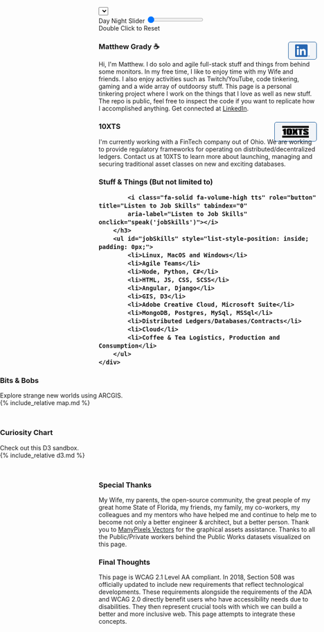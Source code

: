 <link rel="apple-touch-icon" sizes="180x180" href="assets/apple-touch-icon.png">
<link rel="icon" type="image/png" sizes="32x32" href="assets/favicon-32x32.png">
<link rel="icon" type="image/png" sizes="16x16" href="assets/favicon-16x16.png">
<link rel="manifest" href="/site.webmanifest">
<link href="https://cdn.jsdelivr.net/npm/bootstrap@5.2.0/dist/css/bootstrap.min.css" rel="stylesheet" integrity="sha384-gH2yIJqKdNHPEq0n4Mqa/HGKIhSkIHeL5AyhkYV8i59U5AR6csBvApHHNl/vI1Bx" crossorigin="anonymous">
<!-- JavaScript Bundle with Popper -->
<script src="https://cdn.jsdelivr.net/npm/bootstrap@5.2.0/dist/js/bootstrap.bundle.min.js" integrity="sha384-A3rJD856KowSb7dwlZdYEkO39Gagi7vIsF0jrRAoQmDKKtQBHUuLZ9AsSv4jD4Xa" crossorigin="anonymous"></script>
<link rel="stylesheet" href="https://cdnjs.cloudflare.com/ajax/libs/animate.css/4.1.1/animate.min.css" />
<link rel="stylesheet" href="https://cdnjs.cloudflare.com/ajax/libs/font-awesome/6.0.0-beta2/css/all.min.css"
    type="text/css">
<link rel="stylesheet" href="./css/main.css">
<script src="https://cdnjs.cloudflare.com/ajax/libs/jquery/3.6.0/jquery.min.js" integrity="sha512-894YE6QWD5I59HgZOGReFYm4dnWc1Qt5NtvYSaNcOP+u1T9qYdvdihz0PPSiiqn/+/3e7Jo4EaG7TubfWGUrMQ==" crossorigin="anonymous" referrerpolicy="no-referrer"></script>

<!-- Localization SECTION <3 -->
<div id="localization" class="localization">
    <select onchange="changeLocalization(this)" id="localization-select" class="form-select " aria-label="Select Language" title="Select Language" tabindex="0">

    </select>
    <select onchange="changeTheme(this)" id="theme-select" class="form-select " aria-label="Select Theme" title="Select Theme" tabindex="0">
        <option value="default">Default</option>
        <option value="upsideDown">The Upside Down</option>
    </select>
</div>

<script type="module">
    import { get_localization } from './assets/localization.js';

    // Set Localization Object to Window
    window.localization = get_localization();

    function sleep(ms) {
        return new Promise(resolve => setTimeout(resolve, ms));
    }

    $(document).ready(function(){

        const select = document.getElementById('localization-select');

        window.localization.options.forEach((option) => {
            Object.keys(option).forEach((key) => {
                const opt = document.createElement('option');
                    opt.value = key;
                    opt.innerHTML = option[key];
                select.appendChild(opt);
            });
        });

    });

</script>
<script>
    function changeLocalization(locale) {
        const localization = window.localization;
        Object.keys(localization[locale.value]).forEach((key) => {
            const element = document.getElementById(key);
            element.innerHTML = localization[locale.value][key];
            window.voice_lang = localization[locale.value]['voice_lang'];
            window.voice_number = localization[locale.value]['voice_number'];
        });
    }
</script>

<!-- End Localization -->

<!-- ACCESIBILITY SECTION <3 -->
<script>
    function sleep(ms) {
        return new Promise(resolve => setTimeout(resolve, ms));
    }

    // Init Accessibility if available
    if ('speechSynthesis' in window) {
        const speakData = new SpeechSynthesisUtterance();
        window.speechSynthesis.onvoiceschanged = async function() {
            const voices = window.speechSynthesis.getVoices();
            const elements = document.getElementsByClassName('tts');
            window.voice_lang = 'en-US';
            Array.from(elements).forEach((element) => element.style.opacity = 1 );
            window.speak = async function (text) {
                speechSynthesis.cancel();
                const element_speech = document.getElementById(text).innerText;

                // create a SpeechSynthesisUtterance to configure the how text to be spoken
                const speakData = new SpeechSynthesisUtterance();

                speakData.volume = 1; // From 0 to 1
                speakData.rate = 1; // From 0.1 to 10
                speakData.pitch = 1; // From 0 to 2
                speakData.text = element_speech;
                speakData.lang = window.voice_lang;
                speakData.voice = voices[window.voice_number];

                // something to fix long strings from breaking
                let myTimeout;

                function myTimer() {
                    window.speechSynthesis.pause();
                    window.speechSynthesis.resume();
                    myTimeout = setTimeout(myTimer, 10000);
                }

                window.speechSynthesis.cancel();
                myTimeout = setTimeout(myTimer, 10000);

                speakData.onend = function() { clearTimeout(myTimeout); }
                window.speechSynthesis.speak(speakData);

            }
        };
        // TODO TTS Options only load if speechSynthesis available
    } else {
        console.log(' Text-to-speech not supported. ');
    }



</script>
<!-- End Accessibility -->

<div id="headerControls" class="headerControls tooltip" ondblclick="resetTimeControl()">
    <div class="button sun"><i class="fas fa-sun" role="presentation"></i></div>
    <label for="dayNightSlider" class="hide-element">
        Day Night Slider
    </label>
    <input type="range" id="dayNightSlider" name="dayNightSlider" oninput="changeTimeOfDay(this.value)"
        onchange="changeTimeOfDay(this.value)" min="1" max="100" value="0">
    <div class="button moon"><i class="fas fa-moon" role="presentation"></i></div>
    <span id="double-click" class="tooltiptext tooltip-bottom hidden">Double Click to Reset</span>
</div>

<script>
    document.documentElement.style
        .setProperty('overflow', 'hidden auto');
    document.documentElement.id = 'deep';

    let overrideTimeOfDay = false;
    function changeTimeOfDay(value) {
        document.getElementById('double-click').classList.remove('hidden');
        overrideTimeOfDay = true;
        document.documentElement.style
            .setProperty('--timeOfDayOpacity', value / 100);

    }

    // Ticker Display (displaying time)
    let ticker = 0;
    let direction = 'ascending';

    window.setInterval(function () {
        if (!overrideTimeOfDay) {
            if (direction == 'ascending') ticker++;
            else ticker--;
            if (ticker == 0) direction = 'ascending';
            if (ticker == 100) direction = 'descending';
            document.documentElement.style
                .setProperty('--timeOfDayOpacity', ticker / 100);
            document.getElementById('dayNightSlider').value = ticker;
        }
    }, 1000);

    function resetTimeControl() {
        document.getElementById('double-click').classList.add('hidden');
        ticker = 0;
        document.documentElement.style
            .setProperty('--timeOfDayOpacity', 0);
        document.getElementById('dayNightSlider').value = 0;
        overrideTimeOfDay = false;
    }
</script>

<div class="row" id="first-row">
    <div class="row-logo" style="background-image:url('assets/Watermelon_Monochromatic.svg');"></div>
    <div class="row-item">
        <h3 style="position: relative;">Matthew Grady ☕
            <i class="fa-solid fa-volume-high tts" role="button" title="Introduction text-to-speech." tabindex="0"
                aria-label="Introduction text-to-speech." onclick="speak('about')"></i>
            <a style="position: absolute; right: 0px;" href="https://linkedin.com/in/matthew-grady-orlando">
                <img class="hover-friends"
                    src="assets/LI-In-Bug.png" alt="Linked In Hyperlink Image" style="
                    float: right; max-width: 66px;
                    padding: 5px 15px;
                    border: 1px solid #155799;
                    background: rgba(21, 87, 153, .05);
                    border-radius: 5px; max-height: 29.06px;">
            </a>
        </h3>
        <div id="about"> Hi, I'm Matthew. I do solo and agile full-stack stuff and things from behind some monitors. In my free time, I like to enjoy time with my Wife and friends. I also enjoy activities such as Twitch/YouTube, code tinkering,
        gaming and a wide array of outdoorsy stuff. This page is a personal tinkering project where I work on the things that I love as well as new stuff. The repo is public, feel free to inspect the code if you want to replicate how I accomplished anything. Get connected at <a
            href="https://linkedin.com/in/matthew-grady-orlando">LinkedIn</a>.</div>
    </div>
</div>
<script>

    const header = document.getElementsByTagName("header");
    window.onwheel = function (event) {
        headerScrollFunction(event)
    };

    const starCont = document.createElement('div');
    for (let i = 0; i < 200; i++) {
        const particle = document.createElement('div');
        particle.classList.add('particle');
        header[0].appendChild(particle);
        const star = document.createElement('div');
        star.classList.add('star');
        starCont.appendChild(star);
    }
    header[0].appendChild(starCont);
    async function headerScrollFunction(event) {
        const headerControls = document.getElementById('headerControls');
        if (document.documentElement.scrollTop > 10 && document.documentElement.scrollTop < 200 && event.deltaY > 0) {
            headerControls.classList.remove('controlsExpanded');
            headerControls.classList.add('controlsCollapsed');
            header[0].classList.remove('expand');
            header[0].classList.add('collapse');
            $("#first-row").animate({ scrollTop: 0 }, "fast");
            document.getElementById('localization').style.top = '44px';
        } else if (document.documentElement.scrollTop === 0 && event.deltaY < 0) {
            headerControls.classList.remove('controlsCollapsed');
            headerControls.classList.add('controlsExpanded');
            header[0].classList.remove('collapse');
            header[0].classList.add('expand');
            document.getElementById('skip-to-content').scrollIntoView({
                behavior: 'smooth'
            });
            document.getElementById('localization').style.top = '334px';
        }
    }
</script>

<div class="parachute">
    <div class="parachute__img"></div>
</div>

<div class="plane">

</div>

<div class="row">
    <div class="row-logo" style="background-image:url('assets/Statue of liberty_Monochromatic.svg');"></div>
    <div class="row-item">
        <h3 style="position: relative;">10XTS
            <i class="fa-solid fa-volume-high tts" role="button" title="Employment information text-to-speech." tabindex="0"
            aria-label="Employment information text-to-speech." onclick="speak('employment')"></i>
            <a style="position: absolute; right: 0px;" href="mailto: info@10xts.com">
                <img src="assets/10xts.png" alt="Mail to 10XTS Hyperlink Image" style=" float: right; max-width: 66px;
    padding: 5px 15px;
    border: 1px solid #155799;
    background: rgba(21, 87, 153, .05);
    border-radius: 5px;">
            </a>
        </h3>
        <div id="employment">
            I'm currently working with a FinTech company out of Ohio. We are working to provide
            regulatory frameworks for operating on distributed/decentralized ledgers. Contact us at 10XTS to learn more about
            launching, managing and securing traditional asset classes on new and exciting databases.
        </div>
    </div>
</div>

<div class="row">
    <div class="row-logo" style="background-image:url('assets/Data Arranging_Monochromatic.svg');"></div>
    <div class="row-item">
        <h3>Stuff & Things (But not limited to)

            <i class="fa-solid fa-volume-high tts" role="button" title="Listen to Job Skills" tabindex="0"
            aria-label="Listen to Job Skills" onclick="speak('jobSkills')"></i>
        </h3>
        <ul id="jobSkills" style="list-style-position: inside; padding: 0px;">
            <li>Linux, MacOS and Windows</li>
            <li>Agile Teams</li>
            <li>Node, Python, C#</li>
            <li>HTML, JS, CSS, SCSS</li>
            <li>Angular, Django</li>
            <li>GIS, D3</li>
            <li>Adobe Creative Cloud, Microsoft Suite</li>
            <li>MongoDB, Postgres, MySql, MSSql</li>
            <li>Distributed Ledgers/Databases/Contracts</li>
            <li>Cloud</li>
            <li>Coffee & Tea Logistics, Production and Consumption</li>
        </ul>
    </div>
</div>

<div class="row wide-stuffs" style="width: 100vw; z-index: 0; position: relative;
    margin: 0px;
    margin-left: calc(50% - 50vw);
    margin-bottom: 50px; flex-wrap: wrap;">
    <div class="row-logo" style="background-image:url('assets/America_Monochromatic.svg');"></div>
    <div class="row-item flex-grow">
        <h3>Bits & Bobs
            <i class="fa-solid fa-volume-high tts" role="button" title="ARCGIS mapping text-to-speech." tabindex="0"
            aria-label="ARCGIS mapping text-to-speech." onclick="speak('bobs')"></i>
        </h3>
        <div id="bobs">
            Explore strange new worlds using ARCGIS.
        </div>
    </div>
    {% include_relative map.md %}
</div>

<div class="row wide-stuffs" style="width: 100vw;
    z-index: 0;
    position: relative;
    margin: 0px;
    margin-left: calc(50% - 50vw);
    margin-bottom: 50px;
    flex-wrap: wrap;">
    <div class="row-logo" style="background-image:url('assets/Spotlight _Monochromatic.svg');"></div>
    <div class="row-item" style="flex: 1;">
        <h3>Curiosity Chart
            <i class="fa-solid fa-volume-high tts" role="button" title="D3 charting text-to-speech." tabindex="0"
            aria-label="D3 charting text-to-speech." onclick="speak('d3')"></i>
        </h3>
        <div id="d3">
            Check out this D3 sandbox.
        </div>
    </div>
    {% include_relative d3.md %}
</div>

<div class="row">
    <div class="row-logo" style="background-image:url('assets/Brainstorming session _Monochromatic.svg');"></div>
    <div class="row-item">
        <h3>Special Thanks
            <i class="fa-solid fa-volume-high tts" role="button" title="Special thanks text-to-speech." tabindex="0"
            aria-label="Special thanks text-to-speech." onclick="speak('special')"></i>
        </h3>
        <div id="special">
            My Wife, my parents, the open-source community, the great people of my great home State of Florida, my friends, my family, my
            co-workers, my colleagues and my mentors who have helped me and continue to help me to become not only a better
            engineer & architect, but a better person. Thank you to <a
            href="https://www.manypixels.co/gallery">ManyPixels Vectors</a> for the graphical assets assistance. Thanks to all the Public/Private workers behind the Public Works datasets visualized on this page.
        </div>
    </div>
</div>
<div class="row">
    <div class="row-logo" style="background-image:url('assets/Web Developer_Monochromatic.svg');"></div>
    <div class="row-item">
        <h3>Final Thoughts
            <i class="fa-solid fa-volume-high tts" role="button" title="Accessibility text-to-speech." tabindex="0"
            aria-label="Accessibility text-to-speech." onclick="speak('accessibility')"></i>
        </h3>
        <div id="accessibility">
            This page is WCAG 2.1 Level AA compliant. In 2018, Section 508 was officially updated to include new requirements that reflect technological developments. These requirements alongside the requirements of the ADA and WCAG 2.0 directly benefit users who have accessibility needs due to disabilities. They then represent crucial tools with which we can build a better and more inclusive web. This page attempts to integrate these concepts.
        </div>
    </div>
</div>

<script>

</script>

<div class="row wide-stuffs footer-stuffs stars" style="position: absolute;
    left: 0px;
    right: 0px;
    margin: 0px;
    margin-left: calc(50% - 50vw);">
	<div class="particle animated"></div>
	<div class="particle animated"></div>
	<div class="particle animated"></div>
	<div class="particle animated"></div>
	<div class="particle animated"></div>
	<div class="particle animated"></div>
	<div class="particle animated"></div>
	<div class="particle animated"></div>
	<div class="particle animated"></div>
	<div class="particle animated"></div>
	<div class="particle animated"></div>
	<div class="particle animated"></div>
	<div class="particle animated"></div>
	<div class="particle animated"></div>
	<div class="particle animated"></div>
	<div class="particle animated"></div>
	<div class="particle animated"></div>
	<div class="particle animated"></div>
	<div class="particle animated"></div>
	<div class="particle animated"></div>
	<div class="particle animated"></div>
	<div class="particle animated"></div>
	<div class="particle animated"></div>
	<div class="particle animated"></div>
	<div class="particle animated"></div>
	<div class="particle animated"></div>
	<div class="particle animated"></div>
	<div class="particle animated"></div>
	<div class="particle animated"></div>
	<div class="particle animated"></div>
	<div class="particle animated"></div>
	<div class="particle animated"></div>
	<div class="particle animated"></div>
	<div class="particle animated"></div>
	<div class="particle animated"></div>
	<div class="particle animated"></div>
	<div class="particle animated"></div>
	<div class="particle animated"></div>
	<div class="particle animated"></div>
	<div class="particle animated"></div>
	<div class="particle animated"></div>
	<div class="particle animated"></div>
	<div class="particle animated"></div>
	<div class="particle animated"></div>
	<div class="particle animated"></div>
	<div class="particle animated"></div>
	<div class="particle animated"></div>
	<div class="particle animated"></div>
	<div class="particle animated"></div>
	<div class="particle animated"></div>
	<div class="particle animated"></div>
	<div class="particle animated"></div>
	<div class="particle animated"></div>
	<div class="particle animated"></div>
	<div class="particle animated"></div>
	<div class="particle animated"></div>
	<div class="particle animated"></div>
	<div class="particle animated"></div>
	<div class="particle animated"></div>
	<div class="particle animated"></div>
	<div class="particle animated"></div>
	<div class="particle animated"></div>
	<div class="particle animated"></div>
	<div class="particle animated"></div>
	<div class="particle animated"></div>
	<div class="particle animated"></div>
	<div class="particle animated"></div>
	<div class="particle animated"></div>
	<div class="particle animated"></div>
	<div class="particle animated"></div>
	<div class="particle animated"></div>
	<div class="particle animated"></div>
	<div class="particle animated"></div>
	<div class="particle animated"></div>
	<div class="particle animated"></div>
	<div class="particle animated"></div>
	<div class="particle animated"></div>
	<div class="particle animated"></div>
	<div class="particle animated"></div>
	<div class="particle animated"></div>
	<div class="particle animated"></div>
	<div class="particle animated"></div>
	<div class="particle animated"></div>
	<div class="particle animated"></div>
	<div class="particle animated"></div>
	<div class="particle animated"></div>
	<div class="particle animated"></div>
	<div class="particle animated"></div>
	<div class="particle animated"></div>
	<div class="particle animated"></div>
	<div class="particle animated"></div>
	<div class="particle animated"></div>
	<div class="particle animated"></div>
	<div class="particle animated"></div>
	<div class="particle animated"></div>
	<div class="particle animated"></div>
	<div class="particle animated"></div>
	<div class="particle animated"></div>
	<div class="particle animated"></div>
	<div class="particle animated"></div>
	<div class="particle animated"></div>
	<div class="particle animated"></div>
	<div class="particle animated"></div>
	<div class="particle animated"></div>
	<div class="particle animated"></div>
	<div class="particle animated"></div>
	<div class="particle animated"></div>
    <div class="particle animated"></div>
	<div class="particle animated"></div>
	<div class="particle animated"></div>
	<div class="particle animated"></div>
	<div class="particle animated"></div>
	<div class="particle animated"></div>
	<div class="particle animated"></div>
	<div class="particle animated"></div>
	<div class="particle animated"></div>
	<div class="particle animated"></div>
	<div class="particle animated"></div>
	<div class="particle animated"></div>
	<div class="particle animated"></div>
	<div class="particle animated"></div>
	<div class="particle animated"></div>
	<div class="particle animated"></div>
	<div class="particle animated"></div>
	<div class="particle animated"></div>
	<div class="particle animated"></div>
	<div class="particle animated"></div>
	<div class="particle animated"></div>
	<div class="particle animated"></div>
	<div class="particle animated"></div>
	<div class="particle animated"></div>
	<div class="particle animated"></div>
	<div class="particle animated"></div>
	<div class="particle animated"></div>
	<div class="particle animated"></div>
	<div class="particle animated"></div>
	<div class="particle animated"></div>
	<div class="particle animated"></div>
	<div class="particle animated"></div>
	<div class="particle animated"></div>
	<div class="particle animated"></div>
	<div class="particle animated"></div>
	<div class="particle animated"></div>
	<div class="particle animated"></div>
	<div class="particle animated"></div>
	<div class="particle animated"></div>
	<div class="particle animated"></div>
	<div class="particle animated"></div>
	<div class="particle animated"></div>
	<div class="particle animated"></div>
	<div class="particle animated"></div>
	<div class="particle animated"></div>
	<div class="particle animated"></div>
	<div class="particle animated"></div>
	<div class="particle animated"></div>
	<div class="particle animated"></div>
	<div class="particle animated"></div>
	<div class="particle animated"></div>
	<div class="particle animated"></div>
	<div class="particle animated"></div>
	<div class="particle animated"></div>
	<div class="particle animated"></div>
	<div class="particle animated"></div>
	<div class="particle animated"></div>
	<div class="particle animated"></div>
	<div class="particle animated"></div>
	<div class="particle animated"></div>
	<div class="particle animated"></div>
	<div class="particle animated"></div>
	<div class="particle animated"></div>
	<div class="particle animated"></div>
	<div class="particle animated"></div>
	<div class="particle animated"></div>
	<div class="particle animated"></div>
	<div class="particle animated"></div>
	<div class="particle animated"></div>
	<div class="particle animated"></div>
	<div class="particle animated"></div>
	<div class="particle animated"></div>
	<div class="particle animated"></div>
	<div class="particle animated"></div>
	<div class="particle animated"></div>
	<div class="particle animated"></div>
	<div class="particle animated"></div>
	<div class="particle animated"></div>
	<div class="particle animated"></div>
    <div>
        <div class="star animated"></div>
        <div class="star animated"></div>
        <div class="star animated"></div>
        <div class="star animated"></div>
        <div class="star animated"></div>
        <div class="star animated"></div>
        <div class="star animated"></div>
        <div class="star animated"></div>
        <div class="star animated"></div>
        <div class="star animated"></div>
        <div class="star animated"></div>
        <div class="star animated"></div>
        <div class="star animated"></div>
        <div class="star animated"></div>
        <div class="star animated"></div>
        <div class="star animated"></div>
        <div class="star animated"></div>
        <div class="star animated"></div>
        <div class="star animated"></div>
        <div class="star animated"></div>
        <div class="star animated"></div>
        <div class="star animated"></div>
        <div class="star animated"></div>
        <div class="star animated"></div>
        <div class="star animated"></div>
        <div class="star animated"></div>
        <div class="star animated"></div>
        <div class="star animated"></div>
        <div class="star animated"></div>
        <div class="star animated"></div>
        <div class="star animated"></div>
        <div class="star animated"></div>
        <div class="star animated"></div>
        <div class="star animated"></div>
        <div class="star animated"></div>
        <div class="star animated"></div>
        <div class="star animated"></div>
        <div class="star animated"></div>
        <div class="star animated"></div>
        <div class="star animated"></div>
        <div class="star animated"></div>
        <div class="star animated"></div>
        <div class="star animated"></div>
        <div class="star animated"></div>
        <div class="star animated"></div>
        <div class="star animated"></div>
        <div class="star animated"></div>
        <div class="star animated"></div>
        <div class="star animated"></div>
        <div class="star animated"></div>
        <div class="star animated"></div>
        <div class="star animated"></div>
        <div class="star animated"></div>
        <div class="star animated"></div>
        <div class="star animated"></div>
        <div class="star animated"></div>
        <div class="star animated"></div>
        <div class="star animated"></div>
        <div class="star animated"></div>
        <div class="star animated"></div>
        <div class="star animated"></div>
        <div class="star animated"></div>
        <div class="star animated"></div>
        <div class="star animated"></div>
        <div class="star animated"></div>
        <div class="star animated"></div>
        <div class="star animated"></div>
        <div class="star animated"></div>
        <div class="star animated"></div>
        <div class="star animated"></div>
        <div class="star animated"></div>
        <div class="star animated"></div>
        <div class="star animated"></div>
        <div class="star animated"></div>
        <div class="star animated"></div>
        <div class="star animated"></div>
        <div class="star animated"></div>
        <div class="star animated"></div>
        <div class="star animated"></div>
        <div class="star animated"></div>
        <div class="star animated"></div>
        <div class="star animated"></div>
        <div class="star animated"></div>
        <div class="star animated"></div>
        <div class="star animated"></div>
        <div class="star animated"></div>
        <div class="star animated"></div>
        <div class="star animated"></div>
        <div class="star animated"></div>
        <div class="star animated"></div>
        <div class="star animated"></div>
        <div class="star animated"></div>
        <div class="star animated"></div>
        <div class="star animated"></div>
        <div class="star animated"></div>
        <div class="star animated"></div>
        <div class="star animated"></div>
        <div class="star animated"></div>
        <div class="star animated"></div>
        <div class="star animated"></div>
        <div class="star animated"></div>
        <div class="star animated"></div>
        <div class="star animated"></div>
        <div class="star animated"></div>
        <div class="star animated"></div>
        <div class="star animated"></div>
        <div class="star animated"></div>
        <div class="star animated"></div>
        <div class="star animated"></div>
        <div class="star animated"></div>
        <div class="star animated"></div>
        <div class="star animated"></div>
        <div class="star animated"></div>
        <div class="star animated"></div>
        <div class="star animated"></div>
        <div class="star animated"></div>
        <div class="star animated"></div>
        <div class="star animated"></div>
        <div class="star animated"></div>
        <div class="star animated"></div>
        <div class="star animated"></div>
        <div class="star animated"></div>
        <div class="star animated"></div>
        <div class="star animated"></div>
        <div class="star animated"></div>
        <div class="star animated"></div>
        <div class="star animated"></div>
        <div class="star animated"></div>
        <div class="star animated"></div>
        <div class="star animated"></div>
        <div class="star animated"></div>
        <div class="star animated"></div>
        <div class="star animated"></div>
        <div class="star animated"></div>
        <div class="star animated"></div>
        <div class="star animated"></div>
        <div class="star animated"></div>
        <div class="star animated"></div>
        <div class="star animated"></div>
        <div class="star animated"></div>
        <div class="star animated"></div>
        <div class="star animated"></div>
        <div class="star animated"></div>
        <div class="star animated"></div>
        <div class="star animated"></div>
        <div class="star animated"></div>
        <div class="star animated"></div>
        <div class="star animated"></div>
        <div class="star animated"></div>
        <div class="star animated"></div>
        <div class="star animated"></div>
        <div class="star animated"></div>
        <div class="star animated"></div>
        <div class="star animated"></div>
        <div class="star animated"></div>
        <div class="star animated"></div>
        <div class="star animated"></div>
        <div class="star animated"></div>
        <div class="star animated"></div>
        <div class="star animated"></div>
        <div class="star animated"></div>
        <div class="star animated"></div>
        <div class="star animated"></div>
        <div class="star animated"></div>
        <div class="star animated"></div>
        <div class="star animated"></div>
        <div class="star animated"></div>
        <div class="star animated"></div>
        <div class="star animated"></div>
        <div class="star animated"></div>
        <div class="star animated"></div>
        <div class="star animated"></div>
        <div class="star animated"></div>
        <div class="star animated"></div>
        <div class="star animated"></div>
        <div class="star animated"></div>
        <div class="star animated"></div>
        <div class="star animated"></div>
        <div class="star animated"></div>
        <div class="star animated"></div>
        <div class="star animated"></div>
        <div class="star animated"></div>
        <div class="star animated"></div>
        <div class="star animated"></div>
        <div class="star animated"></div>
        <div class="star animated"></div>
        <div class="star animated"></div>
        <div class="star animated"></div>
        <div class="star animated"></div>
        <div class="star animated"></div>
        <div class="star animated"></div>
        <div class="star animated"></div>
        <div class="star animated"></div>
        <div class="star animated"></div>
        <div class="star animated"></div>
        <div class="star animated"></div>
        <div class="star animated"></div>
        <div class="star animated"></div>
        <div class="star animated"></div>
        <div class="star animated"></div>
        <div class="star animated"></div>
        <div class="star animated"></div>
        <div class="star animated"></div>
        <div class="star animated"></div>
        <div class="star animated"></div>
        <div class="star animated"></div>
        <div class="star animated"></div>
        <div class="star animated"></div>
        <div class="star animated"></div>
        <div class="star animated"></div>
        <div class="star animated"></div>
        <div class="star animated"></div>
        <div class="star animated"></div>
        <div class="star animated"></div>
        <div class="star animated"></div>
        <div class="star animated"></div>
        <div class="star animated"></div>
        <div class="star animated"></div>
        <div class="star animated"></div>
        <div class="star animated"></div>
        <div class="star animated"></div>
        <div class="star animated"></div>
        <div class="star animated"></div>
        <div class="star animated"></div>
        <div class="star animated"></div>
        <div class="star animated"></div>
        <div class="star animated"></div>
        <div class="star animated"></div>
        <div class="star animated"></div>
        <div class="star animated"></div>
        <div class="star animated"></div>
        <div class="star animated"></div>
        <div class="star animated"></div>
        <div class="star animated"></div>
        <div class="star animated"></div>
        <div class="star animated"></div>
        <div class="star animated"></div>
        <div class="star animated"></div>
        <div class="star animated"></div>
        <div class="star animated"></div>
        <div class="star animated"></div>
        <div class="star animated"></div>
        <div class="star animated"></div>
        <div class="star animated"></div>
        <div class="star animated"></div>
        <div class="star animated"></div>
        <div class="star animated"></div>
        <div class="star animated"></div>
        <div class="star animated"></div>
        <div class="star animated"></div>
        <div class="star animated"></div>
        <div class="star animated"></div>
        <div class="star animated"></div>
        <div class="star animated"></div>
        <div class="star animated"></div>
        <div class="star animated"></div>
        <div class="star animated"></div>
        <div class="star animated"></div>
        <div class="star animated"></div>
        <div class="star animated"></div>
        <div class="star animated"></div>
        <div class="star animated"></div>
        <div class="star animated"></div>
        <div class="star animated"></div>
        <div class="star animated"></div>
        <div class="star animated"></div>
        <div class="star animated"></div>
        <div class="star animated"></div>
        <div class="star animated"></div>
        <div class="star animated"></div>
        <div class="star animated"></div>
        <div class="star animated"></div>
        <div class="star animated"></div>
        <div class="star animated"></div>
        <div class="star animated"></div>
        <div class="star animated"></div>
        <div class="star animated"></div>
        <div class="star animated"></div>
        <div class="star animated"></div>
        <div class="star animated"></div>
        <div class="star animated"></div>
    </div>
    <div>
        <div class="cloud animated"></div>
        <div class="cloud animated"></div>
        <div class="cloud animated"></div>
        <div class="cloud animated"></div>
        <div class="cloud animated"></div>
        <div class="cloud animated"></div>
        <div class="cloud animated"></div>
        <div class="cloud animated"></div>
        <div class="cloud animated"></div>
        <div class="cloud animated"></div>
        <div class="cloud animated"></div>
        <div class="cloud animated"></div>
        <div class="cloud animated"></div>
        <div class="cloud animated"></div>
        <div class="cloud animated"></div>
        <div class="cloud animated"></div>
        <div class="cloud animated"></div>
        <div class="cloud animated"></div>
        <div class="cloud animated"></div>
        <div class="cloud animated"></div>
                <div class="cloud animated"></div>
        <div class="cloud animated"></div>
        <div class="cloud animated"></div>
        <div class="cloud animated"></div>
        <div class="cloud animated"></div>
        <div class="cloud animated"></div>
        <div class="cloud animated"></div>
        <div class="cloud animated"></div>
        <div class="cloud animated"></div>
        <div class="cloud animated"></div>
        <div class="cloud animated"></div>
        <div class="cloud animated"></div>
        <div class="cloud animated"></div>
        <div class="cloud animated"></div>
        <div class="cloud animated"></div>
        <div class="cloud animated"></div>
        <div class="cloud animated"></div>
        <div class="cloud animated"></div>
        <div class="cloud animated"></div>
        <div class="cloud animated"></div>
        <div class="cloud animated"></div>
        <div class="cloud animated"></div>
        <div class="cloud animated"></div>
        <div class="cloud animated"></div>
        <div class="cloud animated"></div>
        <div class="cloud animated"></div>
        <div class="cloud animated"></div>
        <div class="cloud animated"></div>
        <div class="cloud animated"></div>
        <div class="cloud animated"></div>
        <div class="cloud animated"></div>
        <div class="cloud animated"></div>
        <div class="cloud animated"></div>
        <div class="cloud animated"></div>
        <div class="cloud animated"></div>
        <div class="cloud animated"></div>
        <div class="cloud animated"></div>
        <div class="cloud animated"></div>
        <div class="cloud animated"></div>
        <svg width="0" height="0">
            <!-- Back Layer -->
            <filter id="filter-back">
            <feTurbulence type="fractalNoise" baseFrequency="0.012" numOctaves="4" />
            <feDisplacementMap  in="SourceGraphic" scale="170" />
            </filter>
            <!-- Middle Layer -->
            <filter id="filter-mid">
            <feTurbulence type="fractalNoise" baseFrequency="0.012" numOctaves="2" />
            <feDisplacementMap  in="SourceGraphic" scale="150" />
            </filter>
            <!-- Front Layer -->
            <filter id="filter-front">
            <feTurbulence type="fractalNoise" baseFrequency="0.012" numOctaves="2" />
            <feDisplacementMap  in="SourceGraphic" scale="100" />
            </filter>
        </svg>
    </div>
</div>

<div style="z-index:100; position: relative; top: 400px;">
    <div id="rocket" class="rocket" style="transform: scale(.3); bottom: 0px;">
        <div id="rocketBody" class="rocket-body">
            <div class="body"></div>
            <div class="fin fin-left"></div>
            <div class="fin fin-right"></div>
            <div class="window"></div>
        </div>
        <div style="height: 60px;" id="flame">
            <div class="red flame"></div>
            <div class="orange flame"></div>
            <div class="yellow flame"></div>
            <div class="white flame"></div>
            <div class="blue circle"></div>
            <div class="black circle"></div>
        </div>
    </div>
</div>
<script>
    function sleep(ms) {
        return new Promise(resolve => setTimeout(resolve, ms));
    }

    const generateThrust = async function (direction = 1, pause = false, multiplier = 1) {
        const scrollHeight = document.getElementById('content').scrollHeight;
        const rocket = document.getElementById('rocket');
        let bottom = parseFloat(rocket.style.bottom);

        const flame = document.getElementById('flame');
        const rocketBody = document.getElementById('rocketBody');
        const scale = .3;
        const scaleFactor = scale + (bottom / (scrollHeight * 100));
        const transformAmount = scaleFactor;

        rocket.style.transform = `scale(${transformAmount}) rotate(${transformAmount / 100}turn)`;
        rocket.style.right = `-${multiplier / 100}px`;

        const thrustRange = [1, 3];
        const thrust = (thrustRange[0] + thrustRange[1]) / 2;
        const increment = thrust / scrollHeight;

        await sleep(1);
        if (direction === 1) {
            multiplier -= 5;
            let incrementFallen = (increment * multiplier);
            if (incrementFallen < 1) incrementFallen = 1;
            bottom = bottom - incrementFallen;

            rocket.style.bottom = bottom + 'px';
            if (bottom <= 0) {
                flame.classList.remove('container');
                rocketBody.classList.remove('rocketBounce');
                await sleep(15000);
            } else {
                generateThrust(1, false, multiplier);
            }
        } else {
            multiplier += 5;
            rocketBody.classList.add('rocketBounce');
            flame.classList.add('container');
            if (pause) await sleep(20000);
            bottom = bottom + (increment * multiplier);
            rocket.style.bottom = bottom + 'px';
            if (bottom >= (scrollHeight * 2)) {
                const startingMultiplier = scrollHeight * 3;
                generateThrust(1, false, startingMultiplier);
            } else {
                generateThrust(0, false, multiplier);
            }
        }
    };

    generateThrust(0);
</script>

<script>
    $(document).ready(function(){
        $(this).scrollTop(0);
    });
</script>

<script>
    const body = document.body;
    function changeTheme(slug) {
        body.classList.remove('upsideDown');
        switch(slug.value) {
            case 'upsideDown':
                body.classList.add('upsideDown');
                break;
            default:
                break;
        }
    }

</script>
